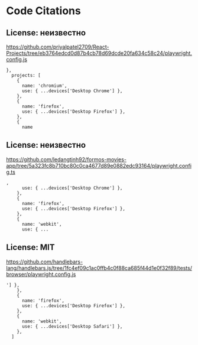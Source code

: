 # Code Citations

## License: неизвестно
https://github.com/priyalpatel2709/React-Projects/tree/eb3764edcd0d87b4cb78d69dcde20fa634c58c24/playwright.config.js

```
},
  projects: [
    {
      name: 'chromium',
      use: { ...devices['Desktop Chrome'] },
    },
    {
      name: 'firefox',
      use: { ...devices['Desktop Firefox'] },
    },
    {
      name
```


## License: неизвестно
https://github.com/ledangtinh92/formos-movies-app/tree/5a323fc8b710bc80c0ca4677d89e0882edc93164/playwright.config.ts

```
,
      use: { ...devices['Desktop Chrome'] },
    },
    {
      name: 'firefox',
      use: { ...devices['Desktop Firefox'] },
    },
    {
      name: 'webkit',
      use: { ...
```


## License: MIT
https://github.com/handlebars-lang/handlebars.js/tree/1fc4ef09c1ac0ffb4c0f88ca685f44d1e0f32f89/tests/browser/playwright.config.js

```
'] },
    },
    {
      name: 'firefox',
      use: { ...devices['Desktop Firefox'] },
    },
    {
      name: 'webkit',
      use: { ...devices['Desktop Safari'] },
    },
  ]
```

